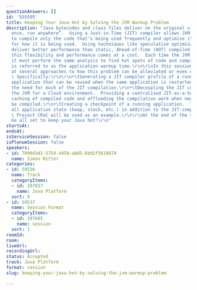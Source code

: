 ```yaml
---
questionAnswers: []
id: '555595'
title: Keeping Your Java Hot by Solving the JVM Warmup Problem
description: "Java bytecodes and class files deliver on the original vision of “write
  once, run anywhere”.  Using a Just-in-Time (JIT) compiler allows JVM-based applications
  to compile only the code that’s being used frequently and optimise it precisely
  for how it is being used.  Using techniques like speculative optimisation can often
  deliver better performance than static, Ahead-of-Time (AOT) compiled code.\r\n\r\nHowever,
  this flexibility and performance comes at a cost.  Each time the JVM starts an application,
  it must perform the same analysis to find hot spots of code and compile them.  This
  is referred to as the application warmup time.\r\n\r\nIn this session, we’ll look
  at several approaches to how this problem can be alleviated or even eliminated.
  \ Specifically:\r\n\r\n•\tGenerating a JIT compiler profile of a running, warmed-up
  application that can be reused when the same application is restarted, eliminating
  the need for much of the JIT compilation.\r\n•\tDecoupling the JIT compiler from
  the JVM for a Cloud environment.  Providing a centralised JIT-as-a-Service allows
  caching of compiled code and offloading the compilation work when new code must
  be compiled.\r\n•\tCreating a checkpoint of a running application.  This includes
  all application state (heap, stack, etc.) in addition to the JIT-compiled code.
  \ Project CRaC will be used as an example.\r\n\r\nAt the end of the session, you’ll
  be all set to keep your Java hot!\r\n"
startsAt: 
endsAt: 
isServiceSession: false
isPlenumSession: false
speakers:
- id: 709043d1-5754-4459-a8d5-6dd2f5619874
  name: Simon Ritter
categories:
- id: 59536
  name: Track
  categoryItems:
  - id: 207657
    name: Java Platform
  sort: 0
- id: 59537
  name: Session Format
  categoryItems:
  - id: 207665
    name: session
  sort: 1
roomId: 
room: 
liveUrl: 
recordingUrl: 
status: Accepted
track: Java Platform
format: session
slug: keeping-your-java-hot-by-solving-the-jvm-warmup-problem

---
```

